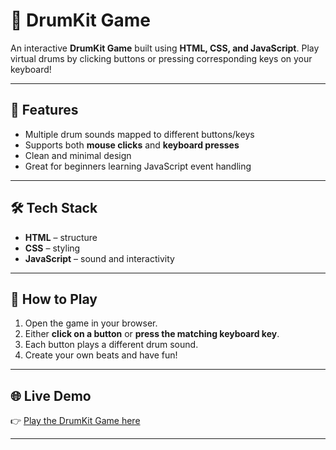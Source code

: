 # 🥁 DrumKit Game

An interactive **DrumKit Game** built using **HTML, CSS, and JavaScript**.
Play virtual drums by clicking buttons or pressing corresponding keys on your keyboard!

---

## 🚀 Features

* Multiple drum sounds mapped to different buttons/keys
* Supports both **mouse clicks** and **keyboard presses**
* Clean and minimal design
* Great for beginners learning JavaScript event handling

---

## 🛠️ Tech Stack

* **HTML** – structure
* **CSS** – styling
* **JavaScript** – sound and interactivity

---

## 📖 How to Play

1. Open the game in your browser.
2. Either **click on a button** or **press the matching keyboard key**.
3. Each button plays a different drum sound.
4. Create your own beats and have fun!

---

## 🌐 Live Demo

👉 [Play the DrumKit Game here](https://ritweekraj288.github.io/DrumKit/)

---
